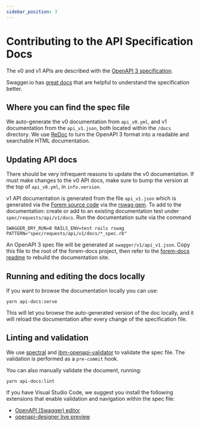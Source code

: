 ```yaml
---
sidebar_position: 3
---
```


# Contributing to the API Specification Docs

The v0 and v1 APIs are described with the [OpenAPI 3 specification](https://spec.openapis.org/oas/v3.0.3).

Swagger.io has
[great docs](https://swagger.io/docs/specification/basic-structure/) that are
helpful to understand the specification better.

## Where you can find the spec file

We auto-generate the v0 documentation from `api_v0.yml`, and v1 documentation from the `api_v1.json`, both 
located within the `/docs` directory. We use [ReDoc](https://github.com/Redocly/redoc) to turn the OpenAPI
3 format into a readable and searchable HTML documentation.

## Updating API docs

There should be very infrequent reasons to update the v0 documentation. If must make changes to the v0 API docs, 
make sure to bump the version at the top of `api_v0.yml`, in `info.version`.

v1 API documentation is generated from the file `api_v1.json` which is generated via the [Forem source code](https://github.com/forem/forem) via the [rswag gem](https://github.com/rswag/rswag). To add to the documentation: create or add to an existing
documentation test under `spec/requests/api/v1/docs`. Run the documentation suite via the command

```shell
SWAGGER_DRY_RUN=0 RAILS_ENV=test rails rswag PATTERN="spec/requests/api/v1/docs/*_spec.rb"
```

 An OpenAPI 3 spec file will be generated at `swagger/v1/api_v1.json`. Copy this file to the root of the forem-docs project, then refer to the 
[forem-docs readme](https://github.com/forem/forem-docs/blob/main/README.md) to rebuild the documentation site.

## Running and editing the docs locally

If you want to browse the documentation locally you can use:

```shell
yarn api-docs:serve
```

This will let you browse the auto-generated version of the doc locally, and it
will reload the documentation after every change of the specification file.

## Linting and validation

We use [spectral](https://github.com/stoplightio/spectral) and
[ibm-openapi-validator](https://github.com/IBM/openapi-validator) to validate
the spec file. The validation is performed as a `pre-commit` hook.

You can also manually validate the document, running:

```shell
yarn api-docs:lint
```

If you have Visual Studio Code, we suggest you install the following extensions
that enable validation and navigation within the spec file:

- [OpenAPI (Swagger) editor](https://marketplace.visualstudio.com/items?itemName=42Crunch.vscode-openapi)
- [openapi-designer live preview](https://marketplace.visualstudio.com/items?itemName=philosowaffle.openapi-designer)
